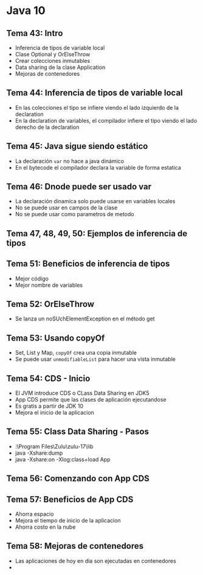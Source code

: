 # Java 10

## Tema 43: Intro

- Inferencia de tipos de variable local
- Clase Optional y OrElseThrow
- Crear colecciones inmutables
- Data sharing de la clase Application
- Mejoras de contenedores

## Tema 44: Inferencia de tipos de variable local

- En las colecciones el tipo se infiere viendo el lado izquierdo de la declaration
- En la declaration de variables, el compilador infiere el tipo viendo el lado derecho de la declaration

## Tema 45: Java sigue siendo estático

- La declaración `var` no hace a java dinámico
- En el bytecode el compilador declara la variable de forma estatica

## Tema 46: Dnode puede ser usado var

- La declaración dinamica solo puede usarse en variables locales
- No se puede usar en campos de la clase
- No se puede usar como parametros de metodo


## Tema 47, 48, 49, 50: Ejemplos de inferencia de tipos

## Tema 51: Beneficios de inferencia de tipos

- Mejor código
- Mejor nombre de variables

## Tema 52: OrElseThrow

- Se lanza un noSUchElementException en el método get

## Tema 53: Usando copyOf

- Set, List y Map, `copyOf` crea una copia inmutable
- Se puede usar `unmodifiableList` para hacer una vista inmutable

## Tema 54: CDS - Inicio

- El JVM introduce CDS  o CLass Data Sharing en JDK5 
- App CDS permite que las clases de aplicación ejecutandose 
- Es gratis a partir de JDK 10
- Mejora el inicio de la aplicacion

## Tema 55: Class Data Sharing - Pasos

- :\Program Files\Zulu\zulu-17\lib
- java -Xshare:dump
- java -Xshare:on -Xlog:class+load App

## Tema 56: Comenzando con App CDS

## Tema 57: Beneficios de App CDS

- Ahorra espacio
- Mejora el tiempo de inicio de la aplicacion
- Ahorra costo en la nube

## Tema 58: Mejoras de contenedores

- Las aplicaciones de hoy en dia son ejecutadas en contenedores
- 